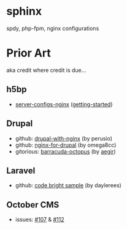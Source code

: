 sphinx
======

spdy, php-fpm, nginx configurations


# Prior Art
aka credit where credit is due...

## h5bp
* [server-configs-nginx](https://github.com/h5bp/server-configs-nginx) ([getting-started](https://github.com/h5bp/server-configs-nginx/blob/master/doc/getting-started.md))

## Drupal
* github: [drupal-with-nginx](https://github.com/perusio/drupal-with-nginx) (by perusio)
* github: [nginx-for-drupal](https://github.com/omega8cc/nginx-for-drupal) (by omega8cc)
* gitorious: [barracuda-octopus](https://gitorious.org/aegir/barracuda-octopus) (by [aegir](https://gitorious.org/aegir))

## Laravel
* github: [code bright sample](https://github.com/daylerees/laravel-website-configs/blob/master/nginx.conf) (by daylerees)

## October CMS
* issues: [#107](https://github.com/octobercms/october/issues/107) & [#112](https://github.com/octobercms/october/issues/112)
